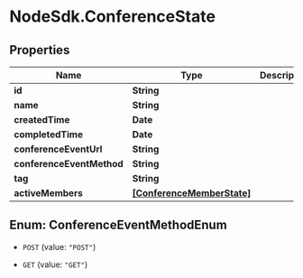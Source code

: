 # NodeSdk.ConferenceState

## Properties

Name | Type | Description | Notes
------------ | ------------- | ------------- | -------------
**id** | **String** |  | [optional] 
**name** | **String** |  | [optional] 
**createdTime** | **Date** |  | [optional] 
**completedTime** | **Date** |  | [optional] 
**conferenceEventUrl** | **String** |  | [optional] 
**conferenceEventMethod** | **String** |  | [optional] 
**tag** | **String** |  | [optional] 
**activeMembers** | [**[ConferenceMemberState]**](ConferenceMemberState.md) |  | [optional] 



## Enum: ConferenceEventMethodEnum


* `POST` (value: `"POST"`)

* `GET` (value: `"GET"`)




